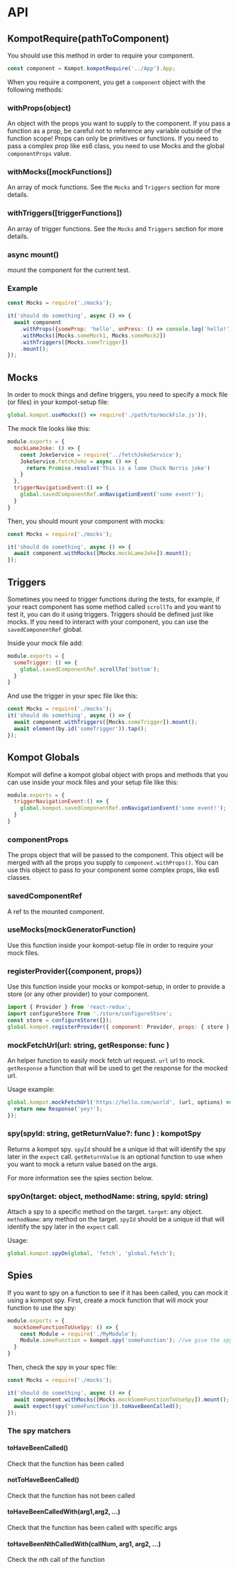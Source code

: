# API

## KompotRequire(pathToComponent)
You should use this method in order to require your component.

```js
const component = Kompot.kompotRequire('../App').App;
```

When you require a component, you get a `component` object with the following methods:

### withProps(object)
 An object with the props you want to supply to the component. If you pass a function as a prop, be careful not to reference any variable outside of the function scope! Props can 
 only be primitives or functions. If you need to pass a complex prop like es6 class, you need to use Mocks and the global `componentProps` value. 

### withMocks([mockFunctions])
An array of mock functions. See the `Mocks` and `Triggers` section for more details.

### withTriggers([triggerFunctions])

An array of trigger functions. See the `Mocks` and `Triggers` section for more details.
### async mount()
mount the component for the current test. 

### Example

```js
const Mocks = require('./mocks');

it('should do something', async () => {
  await component
    .withProps({someProp: 'hello', onPress: () => console.log('hello!')})
    .withMocks([Mocks.someMock1, Mocks.someMock2])
    .withTriggers([Mocks.someTrigger])
    .mount();
});
```

## Mocks
In order to mock things and define triggers, you need to specify a mock file (or files) in your kompot-setup file:

```js
global.kompot.useMocks(() => require('./path/to/mockFile.js'));
```

The mock file looks like this:
```js
module.exports = {
  mockLameJoke: () => {
    const JokeService = require('../fetchJokeService');
    JokeService.fetchJoke = async () => {
      return Promise.resolve('This is a lame Chuck Norris joke')
    }
  },
  triggerNavigationEvent:() => {
    global.savedComponentRef.onNavigationEvent('some event!');
  }
}
```

Then, you should mount your component with mocks:

```js
const Mocks = require('./mocks');

it('should do something', async () => {
  await component.withMocks([Mocks.mockLameJoke]).mount();
});
```

## Triggers
Sometimes you need to trigger functions during the tests, for example, if your react component has some method called `scrollTo` and you want to test it, you can do it using triggers. Triggers should be defined just like mocks. If you need to interact with your component, you can use the `savedComponentRef` global.

Inside your mock file add:
```js
module.exports = {
  someTrigger: () => {
    global.savedComponentRef.scrollTo('bottom');
  }
}
```

And use the trigger in your spec file like this:
```js
const Mocks = require('./mocks');
it('should do something', async () => {
  await component.withTriggers([Mocks.someTrigger]).mount();
  await element(by.id('someTrigger')).tap();
});
```

## Kompot Globals
Kompot will define a kompot global object with props and methods that you can use inside your mock files and your setup file like this: 
```js
module.exports = {
  triggerNavigationEvent:() => {
    global.kompot.savedComponentRef.onNavigationEvent('some event!');
  }
}
```

### componentProps
The props object that will be passed to the component. This object will be merged with all the props you supply to `component.withProps()`. You can use this object to pass to your component some complex props, like es6 classes.

### savedComponentRef

A ref to the mounted component.

### useMocks(mockGeneratorFunction)

Use this function inside your kompot-setup file in order to require your mock files.


### registerProvider({component, props})

Use this function inside your mocks or kompot-setup, in order to provide a store (or any other provider) to your component.

```js
import { Provider } from 'react-redux';
import configureStore from './store/configureStore';
const store = configureStore({});
global.kompot.registerProvider({ component: Provider, props: { store } });
```

### mockFetchUrl(url: string, getResponse: func )
An helper function to easily mock fetch url request.
`url` url to mock.  
`getResponse` a function that will be used to get the response for the mocked url.

Usage example:

```js
global.kompot.mockFetchUrl('https://hello.com/world', (url, options) => {
  return new Response('yey!');
});
```

### spy(spyId: string, getReturnValue?: func ) : kompotSpy
Returns a kompot spy.
`spyId` should be a unique id that will identify the spy later in the `expect` call. 
`getReturnValue` is an optional function to use when you want to mock a return value based on the args.

For more information see the spies section below. 

### spyOn(target: object, methodName: string, spyId: string)
Attach a spy to a specific method on the target.
`target`: any object.
`methodName`: any method on the target.
`spyId` should be a unique id that will identify the spy later in the `expect` call. 


Usage:
```js
global.kompot.spyOn(global, 'fetch', 'global.fetch');
```

## Spies

If you want to spy on a function to see if it has been called, you can mock it using a kompot spy.
First, create a mock function that will mock your function to use the spy:

```js
module.exports = {
  mockSomeFunctionToUseSpy: () => {
    const Module = require('./MyModule');
    Module.someFunction = kompot.spy('someFunction'); //we give the spy a special id that we will use in the spec
  }
}
```

Then, check the spy in your spec file:
```js
const Mocks = require('./mocks');

it('should do something', async () => {
  await component.withMocks([Mocks.mockSomeFunctionToUseSpy]).mount();
  await expect(spy('someFunction')).toHaveBeenCalled();
});
```

### The spy matchers
####  toHaveBeenCalled()
Check that the function has been called
####  notToHaveBeenCalled()
Check that the function has not been called
####  toHaveBeenCalledWith(arg1,arg2, ...)
Check that the function has been called with specific args
####  toHaveBeenNthCalledWith(callNum, arg1, arg2, ...)
Check the nth call of the function